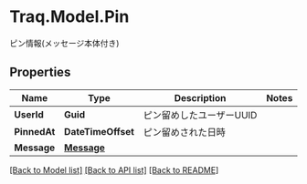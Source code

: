 # Traq.Model.Pin
ピン情報(メッセージ本体付き)

## Properties

Name | Type | Description | Notes
------------ | ------------- | ------------- | -------------
**UserId** | **Guid** | ピン留めしたユーザーUUID | 
**PinnedAt** | **DateTimeOffset** | ピン留めされた日時 | 
**Message** | [**Message**](Message.md) |  | 

[[Back to Model list]](../../README.md#documentation-for-models) [[Back to API list]](../../README.md#documentation-for-api-endpoints) [[Back to README]](../../README.md)

